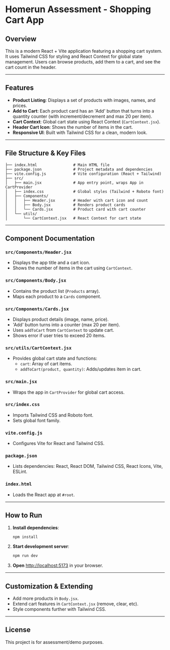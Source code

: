 # Homerun Assessment - Shopping Cart App

## Overview
This is a modern React + Vite application featuring a shopping cart system. It uses Tailwind CSS for styling and React Context for global state management. Users can browse products, add them to a cart, and see the cart count in the header.

---

## Features
- **Product Listing**: Displays a set of products with images, names, and prices.
- **Add to Cart**: Each product card has an 'Add' button that turns into a quantity counter (with increment/decrement and max 20 per item).
- **Cart Context**: Global cart state using React Context (`CartContext.jsx`).
- **Header Cart Icon**: Shows the number of items in the cart.
- **Responsive UI**: Built with Tailwind CSS for a clean, modern look.

---

## File Structure & Key Files

```
├── index.html                # Main HTML file
├── package.json              # Project metadata and dependencies
├── vite.config.js            # Vite configuration (React + Tailwind)
├── src/
│   ├── main.jsx              # App entry point, wraps App in CartProvider
│   ├── index.css             # Global styles (Tailwind + Roboto font)
│   ├── Components/
│   │   ├── Header.jsx        # Header with cart icon and count
│   │   ├── Body.jsx          # Renders product cards
│   │   └── Cards.jsx         # Product card with cart counter
│   └── utils/
│       └── CartContext.jsx   # React Context for cart state
```

---

## Component Documentation

### `src/Components/Header.jsx`
- Displays the app title and a cart icon.
- Shows the number of items in the cart using `CartContext`.

### `src/Components/Body.jsx`
- Contains the product list (`Products` array).
- Maps each product to a `Cards` component.

### `src/Components/Cards.jsx`
- Displays product details (image, name, price).
- 'Add' button turns into a counter (max 20 per item).
- Uses `addToCart` from `CartContext` to update cart.
- Shows error if user tries to exceed 20 items.

### `src/utils/CartContext.jsx`
- Provides global cart state and functions:
  - `cart`: Array of cart items.
  - `addToCart(product, quantity)`: Adds/updates item in cart.

### `src/main.jsx`
- Wraps the app in `CartProvider` for global cart access.

### `src/index.css`
- Imports Tailwind CSS and Roboto font.
- Sets global font family.

### `vite.config.js`
- Configures Vite for React and Tailwind CSS.

### `package.json`
- Lists dependencies: React, React DOM, Tailwind CSS, React Icons, Vite, ESLint.

### `index.html`
- Loads the React app at `#root`.

---

## How to Run

1. **Install dependencies**:
   ```bash
   npm install
   ```
2. **Start development server**:
   ```bash
   npm run dev
   ```
3. **Open** [http://localhost:5173](http://localhost:5173) in your browser.

---

## Customization & Extending
- Add more products in `Body.jsx`.
- Extend cart features in `CartContext.jsx` (remove, clear, etc).
- Style components further with Tailwind CSS.

---

## License
This project is for assessment/demo purposes.
